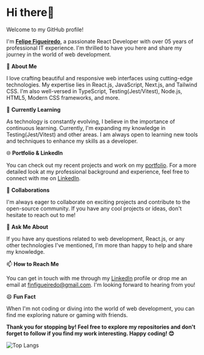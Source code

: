 <h1>Hi there👋</h1>

Welcome to my GitHub profile!
<p>I'm <b><a href="https://felipefigueiredodev.vercel.app" target="_blank">Felipe Figueiredo</a></b>, a passionate React Developer with over 05 years of professional IT experience. I'm thrilled to have you here and share my journey in the world of web development.

🚀 <b>About Me</b>
<p>I love crafting beautiful and responsive web interfaces using cutting-edge technologies. My expertise lies in React.js, JavaScript, Next.js, and Tailwind CSS. I'm also well-versed in TypeScript, Testing(Jest/Vitest), Node.js, HTML5, Modern CSS frameworks, and more.</p>

🌱 <b>Currently Learning</b>
<p>As technology is constantly evolving, I believe in the importance of continuous learning. Currently, I'm expanding my knowledge in Testing(Jest/Vitest) and other areas. I am always open to learning new tools and techniques to enhance my skills as a developer.</p>

🌐 <b>Portfolio & LinkedIn</b>
<p>You can check out my recent projects and work on my 
<a href="https://felipefigueiredodev.vercel.app" target="_blank">portfolio</a>. For a more detailed look at my professional background and experience, feel free to connect with me on <a href="https://www.linkedin.com/in/fjnfigueiredo/" target="_blank">LinkedIn</a>.

🤝 <b>Collaborations</b>
<p>I'm always eager to collaborate on exciting projects and contribute to the open-source community. If you have any cool projects or ideas, don't hesitate to reach out to me!

💬 <b>Ask Me About</b>
<p>If you have any questions related to web development, React.js, or any other technologies I've mentioned, I'm more than happy to help and share my knowledge.

📫 <b>How to Reach Me</b>
<p>You can get in touch with me through my <a href="https://www.linkedin.com/in/fjnfigueiredo/" target="_blank">LinkedIn</a> profile or drop me an email at <a href="mailto:fjnfigueiredo@gmail.com">fjnfigueiredo@gmail.com</a>. I'm looking forward to hearing from you!

😄 <b>Fun Fact</b>
<p>When I'm not coding or diving into the world of web development, you can find me exploring nature or gaming with friends.

<b><p>Thank you for stopping by! Feel free to explore my repositories and don't forget to follow if you find my work interesting. Happy coding! 😊</b>

![Top Langs](https://github-readme-stats.vercel.app/api/top-langs/?username=anuraghazra&layout=compact&theme=dark)

